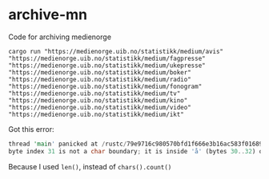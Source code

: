 # archive-mn

Code for archiving medienorge

```nushell
cargo run "https://medienorge.uib.no/statistikk/medium/avis" "https://medienorge.uib.no/statistikk/medium/fagpresse" "https://medienorge.uib.no/statistikk/medium/ukepresse" "https://medienorge.uib.no/statistikk/medium/boker" "https://medienorge.uib.no/statistikk/medium/radio" "https://medienorge.uib.no/statistikk/medium/fonogram" "https://medienorge.uib.no/statistikk/medium/tv" "https://medienorge.uib.no/statistikk/medium/kino" "https://medienorge.uib.no/statistikk/medium/video" "https://medienorge.uib.no/statistikk/medium/ikt"
```

Got this error:

```rs
thread 'main' panicked at /rustc/79e9716c980570bfd1f666e3b16ac583f0168962\library\core\src\str\mod.rs:660:13:
byte index 31 is not a char boundary; it is inside 'å' (bytes 30..32) of `Skjønnlitterære bøker og småtrykk etter type 1991 - 2009 (antall titler)`
```

Because I used `len()`, instead of `chars().count()`
